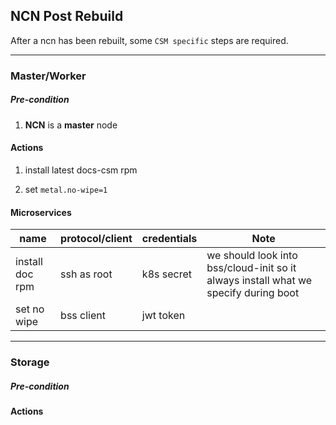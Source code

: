 ## NCN Post Rebuild

After a ncn has been rebuilt, some `CSM specific` steps are required.

---

### Master/Worker

##### Pre-condition

1. **NCN** is a **master** node

#### Actions

1. install latest docs-csm rpm

1. set `metal.no-wipe=1`

#### Microservices

| name            | protocol/client | credentials | Note                                                                                |
| --------------- | --------------- | ----------- | ----------------------------------------------------------------------------------- |
| install doc rpm | ssh as root     | k8s secret  | we should look into bss/cloud-init so it always install what we specify during boot |
| set no wipe     | bss client      | jwt token   |                                                                                     |

---

### Storage

##### Pre-condition

#### Actions
